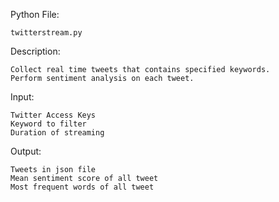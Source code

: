 Python File:

    twitterstream.py	

Description:

    Collect real time tweets that contains specified keywords.
    Perform sentiment analysis on each tweet.	

Input:

    Twitter Access Keys
    Keyword to filter
    Duration of streaming

Output:

    Tweets in json file
    Mean sentiment score of all tweet
    Most frequent words of all tweet
